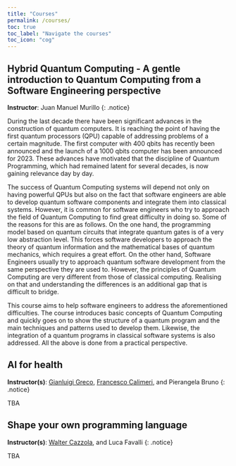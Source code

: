 ```yaml
---
title: "Courses"
permalink: /courses/
toc: true
toc_label: "Navigate the courses"
toc_icon: "cog"
---
```


## Hybrid Quantum Computing - A gentle introduction to Quantum Computing from a Software Engineering perspective

**Instructor**: Juan Manuel Murillo
{: .notice}

During the last decade there have been significant advances in the construction of quantum computers. It is reaching the point of having the first quantum processors (QPU) capable of addressing problems of a certain magnitude. The first computer with 400 qbits has recently been announced and the launch of a 1000 qbits computer has been announced for 2023. These advances have motivated that the discipline of Quantum Programming, which had remained latent for several decades, is now gaining relevance day by day.

The success of Quantum Computing systems will depend not only on having powerful QPUs but also on the fact that software engineers are able to develop quantum software components and integrate them into classical systems. However, it is common for software engineers who try to approach the field of Quantum Computing to find great difficulty in doing so. Some of the reasons for this are as follows. On the one hand, the programming model based on quantum circuits that integrate quantum gates is of a very low abstraction level. This forces software developers to approach the theory of quantum information and the mathematical bases of quantum mechanics, which requires a great effort. On the other hand, Software Engineers usually try to approach quantum software development from the same perspective they are used to. However, the principles of Quantum Computing are very different from those of classical computing. Realising on that and understanding the differences is an additional gap that is difficult to bridge.

This course aims to help software engineers to address the aforementioned difficulties. The course introduces basic concepts of Quantum Computing and quickly goes on to show the structure of a quantum program and the main techniques and patterns used to develop them. Likewise, the integration of a quantum programs in classical software systems is also addressed. All the above is done from a practical perspective.

## AI for health

**Instructor(s)**: [Gianluigi Greco](https://www.mat.unical.it/~ggreco/), [Francesco Calimeri](https://www.mat.unical.it/calimeri/), and Pierangela Bruno
{: .notice}

TBA

## Shape your own programming language

**Instructor(s)**: [Walter Cazzola](https://cazzola.di.unimi.it/), and Luca Favalli
{: .notice}

TBA

